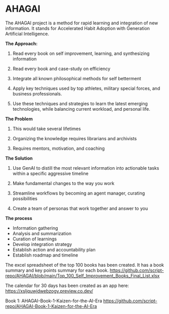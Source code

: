 # AHAGAI
The AHAGAI project is a method for rapid learning and integration of new information. It stands for Accelerated Habit Adoption with Generation Artificial Intelligence.

**The Approach:**

1. Read every book on self improvement, learning, and synthesizing information

2. Read every book and case-study on efficiency

3. Integrate all known philosophical methods for self betterment

4. Apply key techniques used by top athletes, military special forces, and business professionals.

5. Use these techniques and strategies to learn the latest emerging technologies, while balancing current workload, and personal life.  

**The Problem**

1. This would take several lifetimes

2. Organizing the knowledge requires librarians and archivists

4. Requires mentors, motivation, and coaching 

**The Solution**

1. Use GenAI to distill the most relevant information into actionable tasks within a specific aggressive timeline

2. Make fundamental changes to the way you work

3. Streamline workflows by becoming an agent manager, curating possibilities

4. Create a team of personas that work together and answer to you

**The process**

  - Information gathering
  - Analysis and summarization
  - Curation of learnings
  - Develop integration strategy
  - Establish action and accountability plan
  - Establish roadmap and timeline

The excel spreadsheet of the top 100 books has been created. It has a book summary and key points summary for each book.
https://github.com/script-repo/AHAGAI/blob/main/Top_100_Self_Improvement_Books_Final_List.xlsx

The calendar for 30 days has been created as an app here: https://xsljquwjdwebzogy.preview.co.dev/

Book 1: AHAGAI-Book-1-Kaizen-for-the-AI-Era https://github.com/script-repo/AHAGAI-Book-1-Kaizen-for-the-AI-Era

